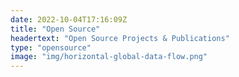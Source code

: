 ```yaml
---
date: 2022-10-04T17:16:09Z
title: "Open Source"
headertext: "Open Source Projects & Publications"
type: "opensource"
image: "img/horizontal-global-data-flow.png"
---
```

